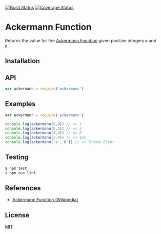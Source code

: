 [![Build Status][travis-image]]()
[![Coverage Status][coveralls-image]][coveralls-url]

[travis-image]: https://travis-ci.com/ericheayn/ackermann.svg?branch=master
[travis-url]: https://travis-ci.com/ericheayn/ackermann
[coveralls-image]: https://coveralls.io/repos/github/ericheayn/ackermann/badge.svg?branch=master
[coveralls-url]: https://coveralls.io/github/ericheayn/ackermann?branch=master

# Ackermann Function

Returns the value for the [Ackermann Function][wikipedia] given positive integers ```m``` and ```n```.

## Installation

## API

```js
var ackermann = require('ackermann')
```

## Examples

```js
var ackermann = require('ackermann')

console.log(ackermann(0,0)) // => 1
console.log(ackermann(0,1)) // => 2
console.log(ackermann(1,4)) // => 6
console.log(ackermann(3,4)) // => 125
console.log(ackermann('a','b')) // => Throws Error
```

## Testing

```bash
$ npm test
$ npm run lint
```

## References

- [Ackermann Function (Wikipedia)][wikipedia]

[wikipedia]: https://en.wikipedia.org/wiki/Ackermann_function

## License

[MIT](LICENSE)
